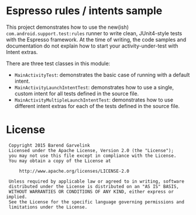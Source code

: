 # Espresso rules / intents sample

This project demonstrates how to use the new(ish) `com.android.support.test:rules` runner to write
clean, JUnit4-style tests with the Espresso framework. At the time of writing, the code samples and
documentation do not explain how to start your activity-under-test with Intent extras.

There are three test classes in this module:

* `MainActivityTest`: demonstrates the basic case of running with a default intent.
* `MainActivityLaunchIntentTest`: demonstrates how to use a single, custom intent for all tests
  defined in the source file.
* `MainActivityMultipleLaunchIntentTest`: demonstrates how to use different intent extras for each
   of the tests defined in the source file.

# License

     Copyright 2015 Barend Garvelink
     Licensed under the Apache License, Version 2.0 (the "License");
     you may not use this file except in compliance with the License.
     You may obtain a copy of the License at

         http://www.apache.org/licenses/LICENSE-2.0

     Unless required by applicable law or agreed to in writing, software
     distributed under the License is distributed on an "AS IS" BASIS,
     WITHOUT WARRANTIES OR CONDITIONS OF ANY KIND, either express or implied.
     See the License for the specific language governing permissions and
     limitations under the License.
